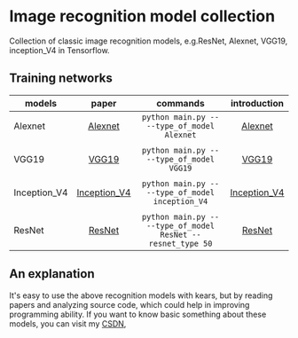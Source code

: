# Image recognition model collection
Collection of classic image recognition models, e.g.ResNet, Alexnet, VGG19, inception_V4 in Tensorflow. 


## Training networks
| models      | paper                                    | commands                     |  introduction       |
| ----------  | :-----------:                            | :-----------:                |  :-----------:      |
| Alexnet     | [Alexnet](https://papers.nips.cc/paper/4824-imagenet-classification-with-deep-convolutional-neural-networks.pdf)| `python main.py ----type_of_model Alexnet` | [Alexnet](https://blog.csdn.net/qq_41776781/article/details/94437671) 
|             |                                          |                              |                              
| VGG19       | [VGG19](https://arxiv.org/abs/1801.01401)| `python main.py ----type_of_model VGG19` |  [VGG19](https://blog.csdn.net/qq_41776781/article/details/94452085) 
|             |                                          |                              |         
|Inception_V4 | [Inception_V4](https://arxiv.org/abs/1606.03498)  | `python main.py ----type_of_model inception_V4`  |  [Inception_V4](https://blog.csdn.net/qq_41776781/article/details/94476538) 
|             |                                          |                              |                    
| ResNet      | [ResNet](https://arxiv.org/abs/1606.03498) | `python main.py ----type_of_model ResNet --resnet_type 50`  |  [ResNet](https://blog.csdn.net/qq_41776781/article/details/94459299) 

## An explanation
It's easy to use the above recognition models with kears, but by reading papers and analyzing source code, which could help in improving programming ability. If you want to know basic something about these models, you can visit my [CSDN](https://blog.csdn.net/qq_41776781/category_9291732.html), 


